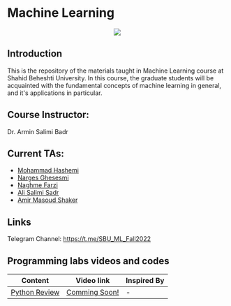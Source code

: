 # Machine Learning

<p align="center">
  <img src="https://github.com/SBU-CE/Machine-Learning/blob/main/images/course-logo.jpg">	
</p>

## Introduction

This is the repository of the materials taught in Machine Learning course at Shahid Beheshti University. In this course, the graduate students will be acquainted with the fundamental concepts of machine learning in general, and it's applications in particular.

## Course Instructor:

Dr. Armin Salimi Badr

## Current TAs:

- [Mohammad Hashemi](https://github.com/mohammadhashemii)
- [Narges Ghesesmi](https://github.com/NNargesNN)
- [Naghme Farzi](https://github.com/hamidds)
- [Ali Salimi Sadr]()
- [Amir Masoud Shaker]()

## Links

Telegram Channel: https://t.me/SBU_ML_Fall2022

## Programming labs videos and codes

| Content                                                                                              | Video link        | Inspired By |
| ---------------------------------------------------------------------------------------------------- | ----------------- | ----------- |
| [Python Review](https://github.com/SBU-CE/Machine-Learning/tree/main/fall-2022/labs/1_python-review) | [Comming Soon!]() | -           |
